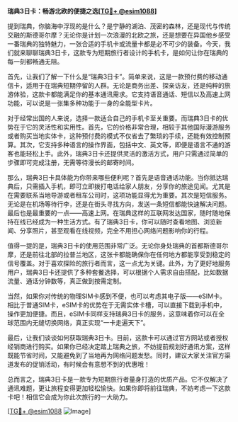 **瑞典3日卡：畅游北欧的便捷之选[[TG💪+ @esim1088](https://t.me/s/esim1088)]**

提到瑞典，你脑海中浮现的是什么？是宁静的湖泊、茂密的森林，还是现代与传统交融的斯德哥尔摩？无论你是计划一次浪漫的北欧之旅，还是想要在异国他乡感受一番瑞典的独特魅力，一张合适的手机卡或流量卡都是必不可少的装备。今天，我们就来聊聊瑞典3日卡，这款专为短期旅行者设计的手机卡，是如何让你在瑞典的每一刻都畅通无阻。

首先，让我们了解一下什么是“瑞典3日卡”。简单来说，这是一款预付费的移动通信卡，适用于在瑞典短期停留的人群。无论是商务出差、探亲访友，还是纯粹的旅游体验，这款卡都能满足你的基本通讯需求。它支持语音通话、短信以及高速上网功能，可以说是一张集多种功能于一身的全能型卡片。

对于经常出国的人来说，选择一款适合自己的手机卡至关重要。而瑞典3日卡的优势在于它的灵活性和实用性。首先，它的价格非常合理，相较于其他国际漫游服务或者购买当地实体卡，这种预付费的模式不仅省去了繁琐的手续，还能有效控制预算。其次，它支持多种语言的操作界面，包括中文、英文等，即便是语言不通的游客也能轻松上手。此外，瑞典3日卡还提供灵活的激活方式，用户只需通过简单的步骤即可完成注册，无需等待漫长的邮寄时间。

那么，瑞典3日卡具体能为你带来哪些便利呢？首先是语音通话功能。当你抵达瑞典后，只需插入手机，即可立即拨打电话给家人朋友，分享你的旅途见闻。尤其是在需要联系当地导游或者租车公司时，这项功能显得尤为重要。其次是短信服务。无论是在机场等待行李，还是在街头寻找方向，发送一条短信都能快速解决问题。最后也是最重要的一点——高速上网。在瑞典这样的互联网发达国家，随时随地保持在线已经成为一种生活方式。有了瑞典3日卡，你可以随时查看地图、浏览新闻、分享照片，甚至观看在线视频，完全不用担心网络问题影响你的行程。

值得一提的是，瑞典3日卡的使用范围非常广泛。无论你身处瑞典的首都斯德哥尔摩，还是前往北部的拉普兰地区，这张卡都能确保你在任何地方都能享受到稳定的信号覆盖。对于喜欢探险的旅行者而言，这一点尤为关键。此外，为了更好地服务用户，瑞典3日卡还提供了多种套餐选择，可以根据个人需求自由搭配，比如数据流量、通话分钟数等，真正做到按需定制。

当然，如果你对传统的物理SIM卡感到不便，也可以考虑其电子版——eSIM卡。相比于普通SIM卡，eSIM卡的优势在于无需实体卡槽，可以直接下载到手机中，操作更加便捷。而且，eSIM卡同样支持瑞典3日卡的服务，这意味着你可以在全球范围内无缝切换网络，真正实现“一卡走遍天下”。

最后，让我们谈谈如何获取瑞典3日卡。目前，这款卡可以通过官方网站或者授权经销商进行购买。如果你已经决定踏上瑞典之旅，不妨提前规划好通讯方案，这样既能节省时间，又能避免到了当地再为网络问题发愁。同时，建议大家关注官方渠道发布的促销活动，有时候会有意想不到的优惠哦！

总而言之，瑞典3日卡是一款专为短期旅行者量身打造的优质产品。它不仅解决了通讯难题，更让旅程变得更加轻松愉快。如果你即将前往瑞典，不妨考虑一下这款卡吧！相信它会成为你此次旅行的一大助力。

[[TG💪+ @esim1088](https://t.me/s/esim1088) ![Image](https://i.postimg.cc/4NQfJmqS/Snipaste-2025-05-13-00-14-12.png)]